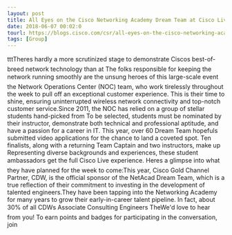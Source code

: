 ```yaml
---
layout: post
title: All Eyes on the Cisco Networking Academy Dream Team at Cisco Live?
date: 2018-06-07 00:02:0
tourl: https://blogs.cisco.com/csr/all-eyes-on-the-cisco-networking-academy-dream-team-at-cisco-live%e2%80%a8
tags: [Group]
---
```

tttTheres hardly a more scrutinized stage to demonstrate Ciscos best-of-breed network technology than at The folks responsible for keeping the network running smoothly are the unsung heroes of this large-scale event  the Network Operations Center (NOC) team, who work tirelessly throughout the week to pull off an exceptional customer experience. This is their time to shine, ensuring uninterrupted wireless network connectivity and top-notch customer service.Since 2011, the NOC has relied on a group of stellar students hand-picked from To be selected, students must be nominated by their instructor, demonstrate both technical and professional aptitude, and have a passion for a career in IT. This year, over 60 Dream Team hopefuls submitted video applications for the chance to land a coveted spot. Ten finalists, along with a returning Team Captain and two instructors, make up Representing diverse backgrounds and experiences, these student ambassadors get the full Cisco Live experience. Heres a glimpse into what they have planned for the week to come:This year, Cisco Gold Channel Partner, CDW, is the official sponsor of the NetAcad Dream Team, which is a true reflection of their commitment to investing in the development of talented engineers.They have been tapping into the Networking Academy for many years to grow their early-in-career talent pipeline. In fact, about 30% of all CDWs Associate Consulting Engineers TheWe'd love to hear from you! To earn points and badges for participating in the conversation, join 